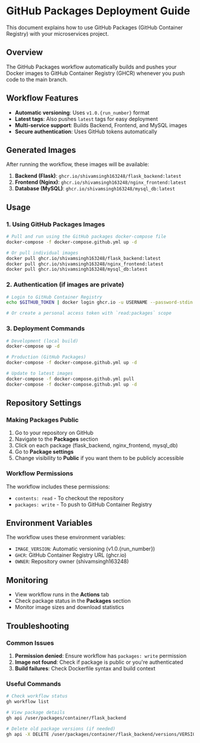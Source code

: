  # GitHub Packages Deployment Guide

This document explains how to use GitHub Packages (GitHub Container Registry) with your microservices project.

## Overview

The GitHub Packages workflow automatically builds and pushes your Docker images to GitHub Container Registry (GHCR) whenever you push code to the main branch.

## Workflow Features

- **Automatic versioning**: Uses `v1.0.{run_number}` format
- **Latest tags**: Also pushes `latest` tags for easy deployment
- **Multi-service support**: Builds Backend, Frontend, and MySQL images
- **Secure authentication**: Uses GitHub tokens automatically

## Generated Images

After running the workflow, these images will be available:

1. **Backend (Flask)**: `ghcr.io/shivamsingh163248/flask_backend:latest`
2. **Frontend (Nginx)**: `ghcr.io/shivamsingh163248/nginx_frontend:latest`
3. **Database (MySQL)**: `ghcr.io/shivamsingh163248/mysql_db:latest`

## Usage

### 1. Using GitHub Packages Images

```bash
# Pull and run using the GitHub packages docker-compose file
docker-compose -f docker-compose.github.yml up -d

# Or pull individual images
docker pull ghcr.io/shivamsingh163248/flask_backend:latest
docker pull ghcr.io/shivamsingh163248/nginx_frontend:latest
docker pull ghcr.io/shivamsingh163248/mysql_db:latest
```

### 2. Authentication (if images are private)

```bash
# Login to GitHub Container Registry
echo $GITHUB_TOKEN | docker login ghcr.io -u USERNAME --password-stdin

# Or create a personal access token with `read:packages` scope
```

### 3. Deployment Commands

```bash
# Development (local build)
docker-compose up -d

# Production (GitHub Packages)
docker-compose -f docker-compose.github.yml up -d

# Update to latest images
docker-compose -f docker-compose.github.yml pull
docker-compose -f docker-compose.github.yml up -d
```

## Repository Settings

### Making Packages Public

1. Go to your repository on GitHub
2. Navigate to the **Packages** section
3. Click on each package (flask_backend, nginx_frontend, mysql_db)
4. Go to **Package settings**
5. Change visibility to **Public** if you want them to be publicly accessible

### Workflow Permissions

The workflow includes these permissions:
- `contents: read` - To checkout the repository
- `packages: write` - To push to GitHub Container Registry

## Environment Variables

The workflow uses these environment variables:
- `IMAGE_VERSION`: Automatic versioning (v1.0.{run_number})
- `GHCR`: GitHub Container Registry URL (ghcr.io)
- `OWNER`: Repository owner (shivamsingh163248)

## Monitoring

- View workflow runs in the **Actions** tab
- Check package status in the **Packages** section
- Monitor image sizes and download statistics

## Troubleshooting

### Common Issues

1. **Permission denied**: Ensure workflow has `packages: write` permission
2. **Image not found**: Check if package is public or you're authenticated
3. **Build failures**: Check Dockerfile syntax and build context

### Useful Commands

```bash
# Check workflow status
gh workflow list

# View package details
gh api /user/packages/container/flask_backend

# Delete old package versions (if needed)
gh api -X DELETE /user/packages/container/flask_backend/versions/VERSION_ID
```
